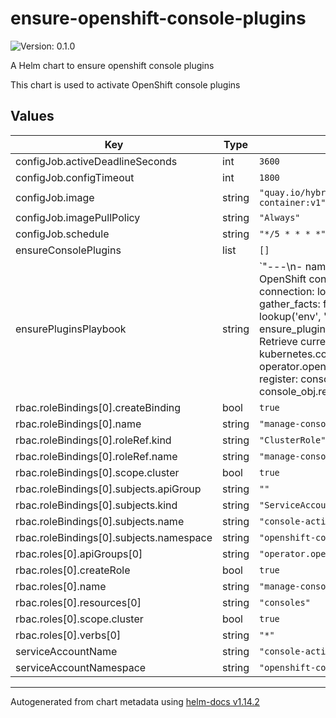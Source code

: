 # ensure-openshift-console-plugins

![Version: 0.1.0](https://img.shields.io/badge/Version-0.1.0-informational?style=flat-square)

A Helm chart to ensure openshift console plugins

This chart is used to activate OpenShift console plugins

## Values

| Key | Type | Default | Description |
|-----|------|---------|-------------|
| configJob.activeDeadlineSeconds | int | `3600` |  |
| configJob.configTimeout | int | `1800` |  |
| configJob.image | string | `"quay.io/hybridcloudpatterns/imperative-container:v1"` |  |
| configJob.imagePullPolicy | string | `"Always"` |  |
| configJob.schedule | string | `"*/5 * * * *"` |  |
| ensureConsolePlugins | list | `[]` |  |
| ensurePluginsPlaybook | string | `"---\n- name: Ensure plugins for OpenShift console\n  become: false\n  connection: local\n  hosts: localhost\n  gather_facts: false\n  vars:\n    kubeconfig: \"{{ lookup('env', 'KUBECONFIG') }}\"\n    ensure_plugins: []\n  tasks:\n    - name: Retrieve current console object\n      kubernetes.core.k8s_info:\n        api_version: operator.openshift.io/v1\n        kind: Console\n      register: console_obj\n      until: console_obj.resources | length == 1\n      retries: 20\n      delay: 5\n\n    - name: Retrieve current plugins\n      ansible.builtin.set_fact:\n        current_plugins: \"{{ console_obj.resources[0].spec.plugins }}\"\n\n    - name: Calculate new plugins\n      ansible.builtin.set_fact:\n        new_plugins: \"{{ (current_plugins + ensure_plugins) | unique() }}\"\n\n    - name: Ensure the new plugin list\n      kubernetes.core.k8s:\n        definition: \"{{ console_obj.resources[0] | combine({'spec': { 'plugins': new_plugins }}) }}\"\n        state: present\n      when: new_plugins != current_plugins"` |  |
| rbac.roleBindings[0].createBinding | bool | `true` |  |
| rbac.roleBindings[0].name | string | `"manage-console-plugins"` |  |
| rbac.roleBindings[0].roleRef.kind | string | `"ClusterRole"` |  |
| rbac.roleBindings[0].roleRef.name | string | `"manage-console-plugins"` |  |
| rbac.roleBindings[0].scope.cluster | bool | `true` |  |
| rbac.roleBindings[0].subjects.apiGroup | string | `""` |  |
| rbac.roleBindings[0].subjects.kind | string | `"ServiceAccount"` |  |
| rbac.roleBindings[0].subjects.name | string | `"console-activate-sa"` |  |
| rbac.roleBindings[0].subjects.namespace | string | `"openshift-console"` |  |
| rbac.roles[0].apiGroups[0] | string | `"operator.openshift.io/v1"` |  |
| rbac.roles[0].createRole | bool | `true` |  |
| rbac.roles[0].name | string | `"manage-console-plugins"` |  |
| rbac.roles[0].resources[0] | string | `"consoles"` |  |
| rbac.roles[0].scope.cluster | bool | `true` |  |
| rbac.roles[0].verbs[0] | string | `"*"` |  |
| serviceAccountName | string | `"console-activate-sa"` |  |
| serviceAccountNamespace | string | `"openshift-console"` |  |

----------------------------------------------
Autogenerated from chart metadata using [helm-docs v1.14.2](https://github.com/norwoodj/helm-docs/releases/v1.14.2)
